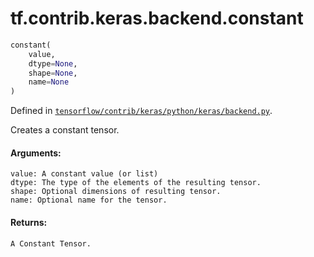<div itemscope itemtype="http://developers.google.com/ReferenceObject">
<meta itemprop="name" content="tf.contrib.keras.backend.constant" />
</div>

# tf.contrib.keras.backend.constant

``` python
constant(
    value,
    dtype=None,
    shape=None,
    name=None
)
```



Defined in [`tensorflow/contrib/keras/python/keras/backend.py`](https://www.tensorflow.org/code/tensorflow/contrib/keras/python/keras/backend.py).

Creates a constant tensor.

#### Arguments:

    value: A constant value (or list)
    dtype: The type of the elements of the resulting tensor.
    shape: Optional dimensions of resulting tensor.
    name: Optional name for the tensor.


#### Returns:

    A Constant Tensor.
